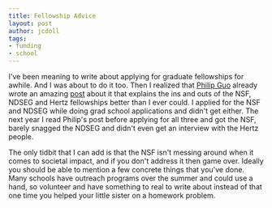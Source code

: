 ```yaml
---
title: Fellowship Advice
layout: post
author: jcdoll
tags:
- funding
- school
---
```


I've been meaning to write about applying for graduate fellowships for awhile. And I was about to do it too. Then I realized that [Philip Guo](http://www.stanford.edu/~pgbovine/) already wrote an amazing [post](http://www.stanford.edu/~pgbovine/fellowship-tips.htm) about it that explains the ins and outs of the NSF, NDSEG and Hertz fellowships better than I ever could. I applied for the NSF and NDSEG while doing grad school applications and didn't get either. The next year I read Philip's post before applying for all three and got the NSF, barely snagged the NDSEG and didn't even get an interview with the Hertz people.

The only tidbit that I can add is that the NSF isn't messing around when it comes to societal impact, and if you don't address it then game over. Ideally you should be able to mention a few concrete things that you've done. Many schools have outreach programs over the summer and could use a hand, so volunteer and have something to real to write about instead of that one time you helped your little sister on a homework problem.
